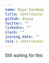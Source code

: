 ```yaml
---
name: Diya Sundeep
title: Contributor
github: dxyaa
twitter: ""
linkedin: ""
slack: ""
joining_date: ""
role : contributor
---
```


Still waiting for this
